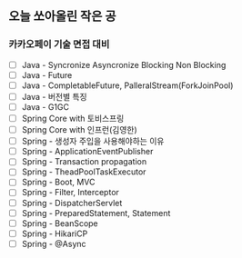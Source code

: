 ## 오늘 쏘아올린 작은 공

### 카카오페이 기술 면접 대비
- [ ] Java - Syncronize Asyncronize Blocking Non Blocking
- [ ] Java - Future
- [ ] Java - CompletableFuture,  PalleralStream(ForkJoinPool)
- [ ] Java - 버전별 특징
- [ ] Java - G1GC
- [ ] Spring Core with 토비스프링
- [ ] Spring Core with 인프런(김영한)
- [ ] Spring - 생성자 주입을 사용해야하는 이유
- [ ] Spring - ApplicationEventPublisher
- [ ] Spring - Transaction propagation
- [ ] Spring - TheadPoolTaskExecutor
- [ ] Spring - Boot, MVC
- [ ] Spring - Filter, Interceptor
- [ ] Spring - DispatcherServlet
- [ ] Spring - PreparedStatement, Statement
- [ ] Spring - BeanScope
- [ ] Spring - HikariCP
- [ ] Spring - @Async
